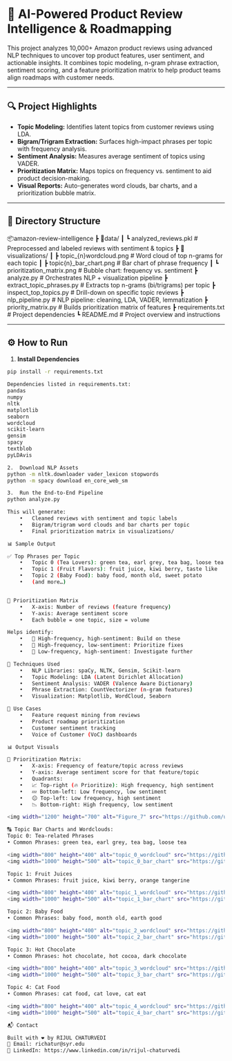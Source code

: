 # 🧠 AI-Powered Product Review Intelligence & Roadmapping

This project analyzes 10,000+ Amazon product reviews using advanced NLP techniques to uncover top product features, user sentiment, and actionable insights. It combines topic modeling, n-gram phrase extraction, sentiment scoring, and a feature prioritization matrix to help product teams align roadmaps with customer needs.

---

## 🔍 Project Highlights

- **Topic Modeling:** Identifies latent topics from customer reviews using LDA.
- **Bigram/Trigram Extraction:** Surfaces high-impact phrases per topic with frequency analysis.
- **Sentiment Analysis:** Measures average sentiment of topics using VADER.
- **Prioritization Matrix:** Maps topics on frequency vs. sentiment to aid product decision-making.
- **Visual Reports:** Auto-generates word clouds, bar charts, and a prioritization bubble matrix.

---

## 📁 Directory Structure
📦amazon-review-intelligence
┣ 📂data/
┃ ┗ analyzed_reviews.pkl         # Preprocessed and labeled reviews with sentiment & topics
┣ 📂visualizations/
┃ ┣ topic_{n}wordcloud.png     # Word cloud of top n-grams for each topic
┃ ┣ topic{n}_bar_chart.png     # Bar chart of phrase frequency
┃ ┗ prioritization_matrix.png   # Bubble chart: frequency vs. sentiment
┣ analyze.py                     # Orchestrates NLP + visualization pipeline
┣ extract_topic_phrases.py      # Extracts top n-grams (bi/trigrams) per topic
┣ inspect_top_topics.py         # Drill-down on specific topic reviews
┣ nlp_pipeline.py               # NLP pipeline: cleaning, LDA, VADER, lemmatization
┣ priority_matrix.py            # Builds prioritization matrix of features
┣ requirements.txt              # Project dependencies
┗ README.md                     # Project overview and instructions

---

## ⚙️ How to Run

1. **Install Dependencies**

```bash
pip install -r requirements.txt

Dependencies listed in requirements.txt:
pandas
numpy
nltk
matplotlib
seaborn
wordcloud
scikit-learn
gensim
spacy
textblob
pyLDAvis

2.	Download NLP Assets
python -m nltk.downloader vader_lexicon stopwords
python -m spacy download en_core_web_sm

3.	Run the End-to-End Pipeline
python analyze.py

This will generate:
	•	Cleaned reviews with sentiment and topic labels
	•	Bigram/trigram word clouds and bar charts per topic
	•	Final prioritization matrix in visualizations/

📊 Sample Output

✅ Top Phrases per Topic
	•	Topic 0 (Tea Lovers): green tea, earl grey, tea bag, loose tea
	•	Topic 1 (Fruit Flavors): fruit juice, kiwi berry, taste like
	•	Topic 2 (Baby Food): baby food, month old, sweet potato
	•	(and more…)


🎯 Prioritization Matrix
	•	X-axis: Number of reviews (feature frequency)
	•	Y-axis: Average sentiment score
	•	Each bubble = one topic, size = volume

Helps identify:
	•	🔼 High-frequency, high-sentiment: Build on these
	•	🔽 High-frequency, low-sentiment: Prioritize fixes
	•	🎯 Low-frequency, high-sentiment: Investigate further

🤖 Techniques Used
	•	NLP Libraries: spaCy, NLTK, Gensim, Scikit-learn
	•	Topic Modeling: LDA (Latent Dirichlet Allocation)
	•	Sentiment Analysis: VADER (Valence Aware Dictionary)
	•	Phrase Extraction: CountVectorizer (n-gram features)
	•	Visualization: Matplotlib, WordCloud, Seaborn

🧠 Use Cases
	•	Feature request mining from reviews
	•	Product roadmap prioritization
	•	Customer sentiment tracking
	•	Voice of Customer (VoC) dashboards

📊 Output Visuals

🔵 Prioritization Matrix:
	•	X-axis: Frequency of feature/topic across reviews
	•	Y-axis: Average sentiment score for that feature/topic
	•	Quadrants:
	•	📈 Top-right (🔥 Prioritize): High frequency, high sentiment
	•	💤 Bottom-left: Low frequency, low sentiment
	•	😐 Top-left: Low frequency, high sentiment
	•	📉 Bottom-right: High frequency, low sentiment

<img width="1200" height="700" alt="Figure_7" src="https://github.com/user-attachments/assets/8e96d320-1f3b-4949-aa52-ed66ec47f565" />

🔠 Topic Bar Charts and Wordclouds:
Topic 0: Tea-related Phrases
• Common Phrases: green tea, earl grey, tea bag, loose tea

<img width="800" height="400" alt="topic_0_wordcloud" src="https://github.com/user-attachments/assets/3d1bc511-52a8-4a53-93ee-ec7e57bb1dc9" />
<img width="1000" height="500" alt="topic_0_bar_chart" src="https://github.com/user-attachments/assets/b35ee50d-7883-4dec-a2b2-b5e61b82bab2" />

Topic 1: Fruit Juices
• Common Phrases: fruit juice, kiwi berry, orange tangerine

<img width="800" height="400" alt="topic_1_wordcloud" src="https://github.com/user-attachments/assets/89a7bfde-7bab-49d2-94fc-f7ba29c98972" />
<img width="1000" height="500" alt="topic_1_bar_chart" src="https://github.com/user-attachments/assets/1b02f5e8-1689-47b8-bf4e-d38d4de1e3e5" />

Topic 2: Baby Food
• Common Phrases: baby food, month old, earth good

<img width="800" height="400" alt="topic_2_wordcloud" src="https://github.com/user-attachments/assets/9e891dc8-6ca1-468c-97fd-338dcc7278b1" />
<img width="1000" height="500" alt="topic_2_bar_chart" src="https://github.com/user-attachments/assets/5dd7f152-18ac-4bd1-98e3-f432ce402947" />

Topic 3: Hot Chocolate
• Common Phrases: hot chocolate, hot cocoa, dark chocolate

<img width="800" height="400" alt="topic_3_wordcloud" src="https://github.com/user-attachments/assets/5f589e64-0aef-4be8-8b81-d3c32474c689" />
<img width="1000" height="500" alt="topic_3_bar_chart" src="https://github.com/user-attachments/assets/eaff2250-fee8-470e-ba46-897d18c2805e" />

Topic 4: Cat Food
• Common Phrases: cat food, cat love, cat eat

<img width="800" height="400" alt="topic_4_wordcloud" src="https://github.com/user-attachments/assets/7ce66feb-272d-48dd-bbb4-e177b13fe2b0" />
<img width="1000" height="500" alt="topic_4_bar_chart" src="https://github.com/user-attachments/assets/339629ad-6806-449a-8f26-f0bb5dab275f" />

📬 Contact

Built with ❤️ by RIJUL CHATURVEDI
📧 Email: richatur@syr.edu
🔗 LinkedIn: https://www.linkedin.com/in/rijul-chaturvedi
